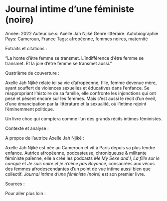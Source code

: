 # Journal intime d’une féministe (noire)

Année: 2022
Auteur.ice.s: Axelle Jah Njiké
Genre littéraire: Autobiographie
Pays: Cameroun, France
Tags: afropéenne, femmes noires, maternité

Extraits et citations :

“La honte d’être femme se transmet. L’indifférence d’être femme se transmet. Et la joie d’être femme se transmet aussi.”

Quatrième de couverture :

Axelle Jah Njiké relate ici sa vie d’afropéenne, fille, femme devenue mère, ayant souffert de violences sexuelles et éducatives dans l’enfance. Se réappropriant l’histoire de sa famille, elle confronte les injonctions qui ont pesé et pèsent encore sur les femmes. Mais c’est aussi le récit d’un éveil, d’une émancipation par la littérature et la sexualité, où l’intime rejoint l’éminemment politique.

Un livre choc qui comptera comme l’un des grands récits intimes féministes.

Contexte et analyse :

A propos de l’autrice Axelle Jah Njiké :

Axelle Jah Njiké est née au Cameroun et vit à Paris depuis sa plus tendre enfance. Autrice afropéenne, podcasteuse, chroniqueuse & militante féministe païenne, elle a crée les podcasts *Me My Sexe and I*, *La fille sur le canapé* et *Je suis noire et je n’aime pas Beyoncé*, consacrées aux vécus des femmes afrodescendantes d’un point de vue intime aussi bien que collectif. *Journal intime d’une féministe (noire)* est son premier livre.

Sources :

Pour aller plus loin :